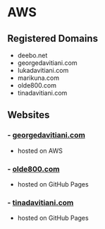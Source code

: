 # AWS


## Registered Domains
- deebo.net
- georgedavitiani.com
- lukadavitiani.com
- marikuna.com
- olde800.com
- tinadavitiani.com


## Websites
### - [georgedavitiani.com](https://georgedavitiani.com)
- hosted on AWS
### - [olde800.com](https://olde800.com)
- hosted on GitHub Pages
### - [tinadavitiani.com](https://tinadavitiani.com)
- hosted on GitHub Pages
